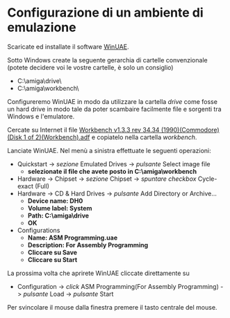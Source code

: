 # Configurazione di un ambiente di emulazione
Scaricate ed installate il software [WinUAE](https://www.winuae.net/download/).

Sotto Windows create la seguente gerarchia di cartelle convenzionale (potete decidere voi le vostre cartelle, è solo un consiglio)
- C:\amiga\drive\
- C:\amiga\workbench\

Configureremo WinUAE in modo da utilizzare la cartella _drive_ come fosse un hard drive in modo tale da poter scambaire facilmente file e sorgenti tra Windows e l'emulatore.

Cercate su Internet il file
[Workbench v1.3.3 rev 34.34 (1990)(Commodore)(Disk 1 of 2)(Workbench).adf](https://www.theoldcomputer.com/roms/getfile.php?file=Li9Db21tb2RvcmUvQW1pZ2EvT3BlcmF0aW5nLVN5c3RlbXMvV29ya2JlbmNoL1dvcmtiZW5jaCUyMHYxLjMuMyUyMHJldiUyMDM0LjM0JTIwJTI4MTk5MCUyOSUyOENvbW1vZG9yZSUyOSUyOERpc2slMjAxJTIwb2YlMjAyJTI5JTI4V29ya2JlbmNoJTI5JTVCQ2xvYW50byUyMEFtaWdhJTIwRm9yZXZlciUyMEVkaXRpb24lNUQuYWRm)
e copiatelo nella cartella _workbench_.

Lanciate WinUAE. Nel menù a sinistra effettuate le seguenti operazioni:
- Quickstart -> _sezione_ Emulated Drives -> _pulsante_ Select image file
  - **selezionate il file che avete posto in C:\amiga\workbench**
- Hardware -> Chipset -> _sezione_ Chipset -> _spuntare checkbox_ Cycle-exact (Full)
- Hardware -> CD & Hard Drives -> _pulsante_ Add Directory or Archive...
  -	**Device name: DH0**
  -	**Volume label: System**
  -	**Path: C:\amiga\drive**
  -	**OK**
- Configurations
  - **Name: ASM Programming.uae**
  - **Description: For Assembly Programming**
  - **Cliccare su Save**
  - **Cliccare su Start**

La prossima volta che aprirete WinUAE cliccate direttamente su
- Configuration -> _click_ ASM Programming(For Assembly Programming) -> _pulsante_ Load -> _pulsante_ Start

Per svincolare il mouse dalla finestra premere il tasto centrale del mouse.

